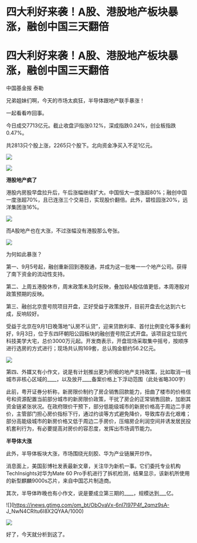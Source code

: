 # 四大利好来袭！A股、港股地产板块暴涨，融创中国三天翻倍

# 四大利好来袭！A股、港股地产板块暴涨，融创中国三天翻倍

中国基金报 泰勒

兄弟姐妹们啊，今天的市场太疯狂，半导体跟地产联手暴涨！

一起看看咋回事。

今日成交7713亿元。截止收盘沪指涨0.12%，深成指跌0.24%，创业板指跌0.47%。

共2813只个股上涨，2265只个股下。北向资金净买入不足1亿元。

![](https://inews.gtimg.com/om_bt/O58P2ZBP93UUm1GsGt7FKgh6fjH0hFyY7vm9lUUGGiMdMAA/1000)

![](https://inews.gtimg.com/om_bt/OhXe7-n4xvoZrwavfpNhuYBeOUSqiqkAVRHk8nVjC2uCsAA/1000)

**港股地产疯了**

港股内房股早盘拉升后，午后涨幅继续扩大。中国恒大一度涨超80%；融创中国一度涨超70%，且已连涨三个交易日，实现股价翻倍。此外，碧桂园涨20%，远洋集团涨16%。

![](https://inews.gtimg.com/om_bt/Oyi-56zVrZVQ6T5fyqN8ewYmQ7XFjPH0NSL3_PSdSrD44AA/1000)

而A股地产也在大涨，不过涨幅没有港股那么夸张。

![](https://inews.gtimg.com/om_bt/ONV7eGQIocEhwbrR8lgPbQbRkOq-t17AcJN_LeC0kMV8QAA/1000)

为何如此暴涨？

第一、9月5号起，融创重新回到港股通，并成为这一批唯一一个地产公司。获得了南下资金的流动性支持。

第二、上周五港股休市，周末政策未及时反映，叠加较A股估值更低，本周港股对政策预期的反映。

第三、融创北京壹号院项目开盘，正好受益于政策放开，目前开盘去化达到六七成，反响较好。

受益于北京在9月1日晚落地“认房不认贷”，迎来贷款利率、首付比例变化等多重利好，9月3日，位于东四环朝阳公园板块的融创壹号院正式开盘。该项目定位现代科技美学大宅，总价3000万元起。开发商表示，开盘现场采取集中摇号，按顺序进行选房的方式进行；现场共认购169套，总认购金额约56.2亿元。

![](https://inews.gtimg.com/om_bt/OgUoLb0lJUr1knfrsHRf683RMw5PFOotT95w8pqdY7FYYAA/1000)

第四、外媒又有小作文，说是有计划推出更为积极的地产支持政策，比如取消一线城市非核心区域的____，以及放开____备案价格上下浮动范围（此处省略300字）

此前，粤开证券分析称，新房限价制约了房企销售回款能力，扭曲了楼市的价格信号和资源配置当前部分城市的新房限价政策，干扰了房企的正常销售回款，加剧其资金链紧张状况。在政府限价干预下，部分低能级城市的新房价格高于周边二手房价，主管部门担心房价指标下行，通过约谈等方式避免降价，导致库存去化艰难；部分高能级城市的新房价格又低于周边二手房价，压缩房企利润空间并诱发居民投机套利行为，有必要提高对房价的容忍度，发挥出市场调节能力。

**半导体大涨**

此外，半导体板块大涨，市场围绕光刻胶、华为产业链展开炒作。

消息面上，美国彭博社发表最新文章，关注华为新机一事。它们委托专业机构TechInsights对华为Mate 60
Pro手机进行了拆机检测，结果显示，该新机所使用的新型麒麟9000s芯片，来自中国芯片制造商。

其次，半导体昨晚也有小作文，说是要成立第三期的____，规模达到___亿。

![](https://inews.gtimg.com/om_bt/ObOvaVx-6nI7I97P4f_2qmz9sA-
J_NwN4CRItu6I8X2QYAA/1000)

![](https://inews.gtimg.com/om_bt/O_36yzbGTMJiqFeVVOSEm4d464nvMQKLqYDr0Dn1aGXWgAA/1000)

好了，今天就分析到这了。

